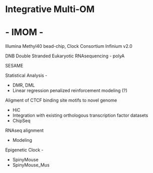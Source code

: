 # Integrative Multi-OM 
# - IMOM - 

Illumina Methyl40 bead-chip, Clock Consortium
Infinium v2.0

DNB Double Stranded Eukaryotic RNAsequencing - polyA

SESAME

Statistical Analysis - 
- DMR, DML
- Linear regression penalized reinforcement modeling (?)

Aligment of CTCF binding site motifs to novel genome
- HiC 
- Integration with existing orthologous transcription factor datasets
 - ChipSeq

RNAseq alignment
- Modeling

Epigenetic Clock - 
- SpinyMouse
- SpinyMouse_Mus

